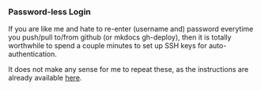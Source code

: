 ### Password-less Login

If you are like me and hate to re-enter (username and) password everytime you push/pull to/from github (or mkdocs gh-deploy), then it is totally worthwhile to spend a couple minutes to set up SSH keys for auto-authentication. 

It does not make any sense for me to repeat these, as the instructions are already available [here](https://blog.corsego.com/aws-cloud9-github-ssh).
